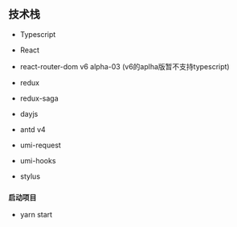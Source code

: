 ## 技术栈

* Typescript

* React
* react-router-dom v6 alpha-03 (v6的aplha版暂不支持typescript)
* redux
* redux-saga

* dayjs
* antd v4
* umi-request
* umi-hooks

* stylus


### `启动项目`
* yarn start
